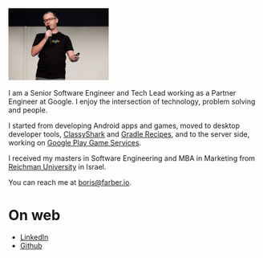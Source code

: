 
<img src="img/Header.jpg" width="200"/>

I am a Senior Software Engineer and Tech Lead working as a Partner Engineer at Google. I enjoy the intersection
of technology, problem solving and people.

I started from developing Android apps and games, moved to desktop 
developer tools, [ClassyShark](https://github.com/google/android-classyshark) and [Gradle Recipes](https://github.com/android/gradle-recipes), 
and to the server side, working on [Google Play Game Services](https://developer.android.com/games/pgs/overview).
 
I received my masters in Software Engineering and MBA in Marketing from [Reichman 
University](https://www.runi.ac.il/en/) in Israel.

You can reach me at <boris@farber.io>.

# On web
* [LinkedIn](https://www.linkedin.com/in/borisfarber/) 
* [Github](https://github.com/borisf) 
